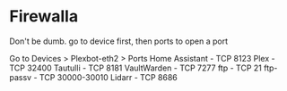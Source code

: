 # Firewalla

Don't be dumb. go to device first, then ports to open a port

Go to Devices > Plexbot-eth2 > Ports
Home Assistant - TCP 8123
Plex - TCP 32400
Tautulli - TCP 8181
VaultWarden - TCP 7277
ftp - TCP 21
ftp-passv - TCP 30000-30010
Lidarr - TCP 8686
